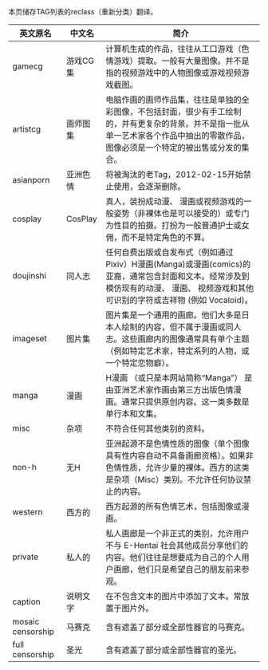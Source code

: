 ﻿本页储存TAG列表的reclass（重新分类）翻译。

| 英文原名 | 中文名 | 简介 |
| -------- | ---------------------- | ---------------------------------------- |
| gamecg | 游戏CG集 | 计算机生成的作品，往往从工口游戏（色情游戏）提取。一般有大量图像。并不是指的视频游戏中的人物图像或游戏视频游戏截图。 |
| artistcg | 画师图集 | 电脑作画的画师作品集，往往是单独的全彩图像，不包括封面，很少有手工绘制的，并有更复杂的背景。并不是指一批从单一艺术家各个作品中抽出的零散作品，图像必须是一个特定的被出售或分发的集合。 |
| asianporn | 亚洲色情 | 将被淘汰的老Tag，2012-02-15开始禁止使用，会逐渐删除。 |
| cosplay | CosPlay | 真人，装扮成动漫、 漫画或视频游戏的一般姿势（非裸体也是可以接受的）或专门为性目的拍摄。打扮为一般普通护士或女佣，而不是特定角色的不算。 |
| doujinshi | 同人志 | 任何自费出版或自发布式（例如通过 Pixiv）H漫画(Manga)或漫画(comics)的亚裔，通常包含封面和文本。经常涉及到模仿现有的动漫、 漫画、 视频游戏和其他可识别的字符或吉祥物 (例如 Vocaloid)。 |
| imageset | 图片集 | 图片集是一个通用的画廊。他们大多是日本人绘制的内容，但不属于漫画或同人志。这些画廊内的图像通常具有单个主题（例如特定艺术家，特定系列的人物，或一个特定恋物癖）。 |
| manga | 漫画 | H漫画 （或只是本网站简称“Manga”） 是由亚洲艺术家作画由第三方出版色情漫画。通常只提供原创内容。这一类多数是单行本和文集。 |
| misc | 杂项 | 不符合任何其他类别的资料。 |
| non-h | 无H | 亚洲起源不是色情性质的图像（单个图像具有性内容自动不具备画廊资格）。如果非色情性质，允许少量的裸体。西方的这类是杂项（Misc）类别。不允许任何协议禁止的内容。 |
| western | 西方的 | 西方起源的所有色情艺术，包括图像或漫画。 |
| private | 私人的 | 私人画廊是一个非正式的类别，允许用户不与 E-Hentai 社会其他成员分享他们的内容。他们往往是想要成为自己的个人用户画廊，他们只是希望自己的朋友前来参观。 |
| caption | 说明文字 | 在不包含文本的图片中添加了文本。常放置于图片外。 |
| mosaic censorship | 马赛克 | 含有遮盖了部分或全部性器官的马赛克。 |
| full censorship | 圣光 | 含有遮盖了部分或全部性器官的圣光。 |